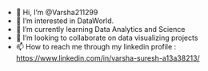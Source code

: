 - 👋 Hi, I’m @Varsha211299
- 👀 I’m interested in DataWorld.
- 🌱 I’m currently learning Data Analytics and Science
- 💞️ I’m looking to collaborate on data visualizing projects
- 📫 How to reach me through my linkedin profile : https://www.linkedin.com/in/varsha-suresh-a13a38213/ 

<!---
Varsha211299/Varsha211299 is a ✨ special ✨ repository because its `README.md` (this file) appears on your GitHub profile.
You can click the Preview link to take a look at your changes.
--->
